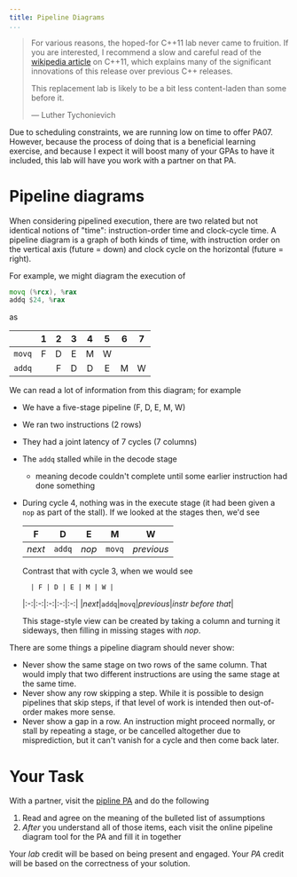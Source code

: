 ```yaml
---
title: Pipeline Diagrams
...
```


> For various reasons, the hoped-for C++11 lab never came to fruition. If you are interested, I recommend a slow and careful read of the [wikipedia article](https://en.wikipedia.org/wiki/C++11) on C++11, which explains many of the significant innovations of this release over previous C++ releases.
>
> This replacement lab is likely to be a bit less content-laden than some before it.
>
> — Luther Tychonievich

Due to scheduling constraints, we are running low on time to offer PA07. However, because the process of doing that is a beneficial learning exercise, and because I expect it will boost many of your GPAs to have it included, this lab will have you work with a partner on that PA.

# Pipeline diagrams

When considering pipelined execution, there are two related but not identical notions of "time":
instruction-order time and clock-cycle time.
A pipeline diagram is a graph of both kinds of time,
with instruction order on the vertical axis (future = down)
and clock cycle on the horizontal (future = right).

For example, we might diagram the execution of

```asm
movq (%rcx), %rax
addq $24, %rax
```

as

|      | 1 | 2 | 3 | 4 | 5 | 6 | 7 |
|:-----|:-:|:-:|:-:|:-:|:-:|:-:|:-:|
|`movq`| F | D | E | M | W |   |   |
|`addq`|   | F | D | D | E | M | W |

We can read a lot of information from this diagram; for example

- We have a five-stage pipeline (F, D, E, M, W)
- We ran two instructions (2 rows)
- They had a joint latency of 7 cycles (7 columns)
- The `addq` stalled while in the decode stage
    - meaning decode couldn't complete until some earlier instruction had done something
- During cycle 4, nothing was in the execute stage (it had been given a `nop` as part of the stall).
    If we looked at the stages then, we'd see
    
    | F | D | E | M | W |
    |:-:|:-:|:-:|:-:|:-:|
    |*next*|`addq`|*nop*|`movq`|*previous*|
    
    Contrast that with cycle 3, when we would see
    
        | F | D | E | M | W |
    |:-:|:-:|:-:|:-:|:-:|
    |*next*|`addq`|`movq`|*previous*|*instr before that*|
    
    This stage-style view can be created by taking a column and turning it sideways, then filling in missing stages with *nop*.
    

There are some things a pipeline diagram should never show:

- Never show the same stage on two rows of the same column.
    That would imply that two different instructions are using the same stage at the same time.
- Never show any row skipping a step.
    While it is possible to design pipelines that skip steps, if that level of work is intended then out-of-order makes more sense.
- Never show a gap in a row.
    An instruction might proceed normally, or stall by repeating a stage, or be cancelled altogether due to misprediction, but it can't vanish for a cycle and then come back later.

# Your Task

With a partner, visit the [pipline PA](pa08-pipeline.html) and do the following

1. Read and agree on the meaning of the bulleted list of assumptions
2. *After* you understand all of those items, each visit the online pipeline diagram tool for the PA and fill it in together

Your *lab* credit will be based on being present and engaged.
Your *PA* credit will be based on the correctness of your solution.
